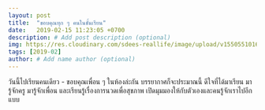 ```yaml
---
layout: post
title:  "ขอบคุณทุก ๆ คนในชั้นเรียน"
date:   2019-02-15 11:23:05 +0700
description: # Add post description (optional)
img: https://res.cloudinary.com/sdees-reallife/image/upload/v1550551016/IMG_6611.jpg # Add image post (optional)
tags: [2019-02]
author: # Add name author (optional)
---
```

วันนี้ไปเรียนคนเดียว - ขอบคุณเพื่อน ๆ ในห้องล่ะกัน บรรยากาศก็จะประมาณนี้ ดีใจที่ได้มาเรียน มารู้จักครู มารู้จักเพื่อน และเรียนรู้เรื่องการนวดเพื่อสุขภาพ เปิดมุมมองให้กับตัวเองและคนรู้จักเราไปอีกแบบ
